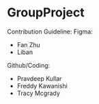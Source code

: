 # GroupProject

Contribution Guideline:
Figma:
- Fan Zhu
- Liban

Github/Coding:
- Pravdeep Kullar
- Freddy Kawanishi
- Tracy Mcgrady
